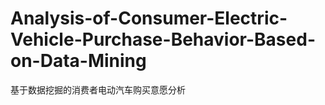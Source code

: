# Analysis-of-Consumer-Electric-Vehicle-Purchase-Behavior-Based-on-Data-Mining
基于数据挖掘的消费者电动汽车购买意愿分析
